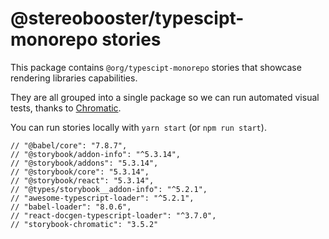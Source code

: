 # @stereobooster/typescipt-monorepo stories

This package contains `@org/typescipt-monorepo` stories that showcase rendering libraries capabilities.

They are all grouped into a single package so we can run automated visual tests, thanks to [Chromatic](https://www.chromaticqa.com/).

You can run stories locally with `yarn start` (or `npm run start`).


    // "@babel/core": "7.8.7",
    // "@storybook/addon-info": "^5.3.14",
    // "@storybook/addons": "5.3.14",
    // "@storybook/core": "5.3.14",
    // "@storybook/react": "5.3.14",
    // "@types/storybook__addon-info": "^5.2.1",
    // "awesome-typescript-loader": "^5.2.1",
    // "babel-loader": "8.0.6",
    // "react-docgen-typescript-loader": "^3.7.0",
    // "storybook-chromatic": "3.5.2"